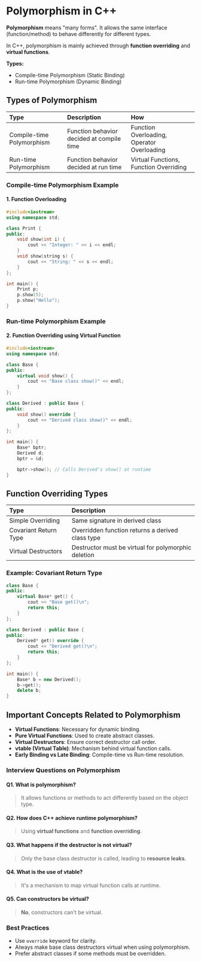 # Polymorphism in C++

**Polymorphism** means "many forms". It allows the same interface (function/method) to behave differently for different types.

In C++, polymorphism is mainly achieved through **function overriding** and **virtual functions**.

**Types:**

- Compile-time Polymorphism (Static Binding)
- Run-time Polymorphism (Dynamic Binding)

## Types of Polymorphism

| Type                      | Description                               | How                                        |
| :------------------------ | :---------------------------------------- | :----------------------------------------- |
| Compile-time Polymorphism | Function behavior decided at compile time | Function Overloading, Operator Overloading |
| Run-time Polymorphism     | Function behavior decided at run time     | Virtual Functions, Function Overriding     |

### Compile-time Polymorphism Example

#### 1. Function Overloading

```cpp
#include<iostream>
using namespace std;

class Print {
public:
    void show(int i) {
        cout << "Integer: " << i << endl;
    }
    void show(string s) {
        cout << "String: " << s << endl;
    }
};

int main() {
    Print p;
    p.show(5);
    p.show("Hello");
}
```

### Run-time Polymorphism Example

#### 2. Function Overriding using Virtual Function

```cpp
#include<iostream>
using namespace std;

class Base {
public:
    virtual void show() {
        cout << "Base class show()" << endl;
    }
};

class Derived : public Base {
public:
    void show() override {
        cout << "Derived class show()" << endl;
    }
};

int main() {
    Base* bptr;
    Derived d;
    bptr = &d;

    bptr->show(); // Calls Derived's show() at runtime
}
```

## Function Overriding Types

| Type                  | Description                                         |
| :-------------------- | :-------------------------------------------------- |
| Simple Overriding     | Same signature in derived class                     |
| Covariant Return Type | Overridden function returns a derived class type    |
| Virtual Destructors   | Destructor must be virtual for polymorphic deletion |

### Example: Covariant Return Type

```cpp
class Base {
public:
    virtual Base* get() {
        cout << "Base get()\n";
        return this;
    }
};

class Derived : public Base {
public:
    Derived* get() override {
        cout << "Derived get()\n";
        return this;
    }
};

int main() {
    Base* b = new Derived();
    b->get();
    delete b;
}
```

## Important Concepts Related to Polymorphism

- **Virtual Functions**: Necessary for dynamic binding.
- **Pure Virtual Functions**: Used to create abstract classes.
- **Virtual Destructors**: Ensure correct destructor call order.
- **vtable (Virtual Table)**: Mechanism behind virtual function calls.
- **Early Binding vs Late Binding**: Compile-time vs Run-time resolution.

### Interview Questions on Polymorphism

#### Q1. What is polymorphism?

> It allows functions or methods to act differently based on the object type.

#### Q2. How does C++ achieve runtime polymorphism?

> Using **virtual functions** and **function overriding**.

#### Q3. What happens if the destructor is not virtual?

> Only the base class destructor is called, leading to **resource leaks**.

#### Q4. What is the use of vtable?

> It's a mechanism to map virtual function calls at runtime.

#### Q5. Can constructors be virtual?

> **No**, constructors can't be virtual.

### Best Practices

- Use `override` keyword for clarity.
- Always make base class destructors virtual when using polymorphism.
- Prefer abstract classes if some methods must be overridden.
